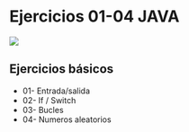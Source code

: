 # Ejercicios 01-04 JAVA

![]([http://ruta-imagen.jpg](https://cdn.icon-icons.com/icons2/2699/PNG/512/java_logo_icon_168609.png))

## Ejercicios básicos

- 01- Entrada/salida
- 02- If / Switch
- 03- Bucles
- 04- Numeros aleatorios






